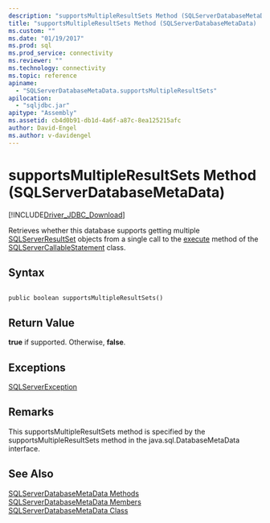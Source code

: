 ```yaml
---
description: "supportsMultipleResultSets Method (SQLServerDatabaseMetaData)"
title: "supportsMultipleResultSets Method (SQLServerDatabaseMetaData) | Microsoft Docs"
ms.custom: ""
ms.date: "01/19/2017"
ms.prod: sql
ms.prod_service: connectivity
ms.reviewer: ""
ms.technology: connectivity
ms.topic: reference
apiname: 
  - "SQLServerDatabaseMetaData.supportsMultipleResultSets"
apilocation: 
  - "sqljdbc.jar"
apitype: "Assembly"
ms.assetid: cb4d0b91-db1d-4a6f-a87c-8ea125215afc
author: David-Engel
ms.author: v-davidengel
---
```

# supportsMultipleResultSets Method (SQLServerDatabaseMetaData)
[!INCLUDE[Driver_JDBC_Download](../../../includes/driver_jdbc_download.md)]

  Retrieves whether this database supports getting multiple [SQLServerResultSet](../../../connect/jdbc/reference/sqlserverresultset-class.md) objects from a single call to the [execute](../../../connect/jdbc/reference/execute-method.md) method of the [SQLServerCallableStatement](../../../connect/jdbc/reference/sqlservercallablestatement-class.md) class.  
  
## Syntax  
  
```  
  
public boolean supportsMultipleResultSets()  
```  
  
## Return Value  
 **true** if supported. Otherwise, **false**.  
  
## Exceptions  
 [SQLServerException](../../../connect/jdbc/reference/sqlserverexception-class.md)  
  
## Remarks  
 This supportsMultipleResultSets method is specified by the supportsMultipleResultSets method in the java.sql.DatabaseMetaData interface.  
  
## See Also  
 [SQLServerDatabaseMetaData Methods](../../../connect/jdbc/reference/sqlserverdatabasemetadata-methods.md)   
 [SQLServerDatabaseMetaData Members](../../../connect/jdbc/reference/sqlserverdatabasemetadata-members.md)   
 [SQLServerDatabaseMetaData Class](../../../connect/jdbc/reference/sqlserverdatabasemetadata-class.md)  
  
  

